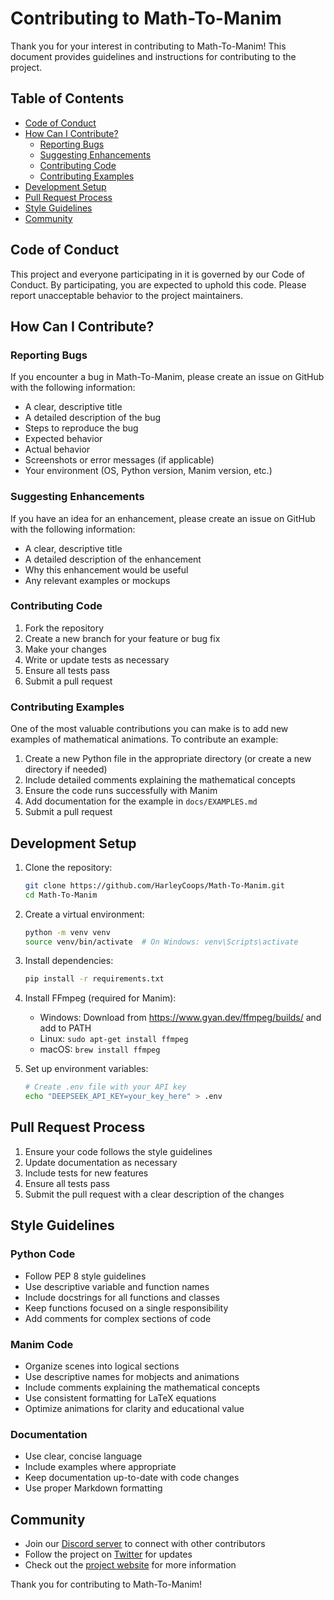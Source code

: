 # Contributing to Math-To-Manim

Thank you for your interest in contributing to Math-To-Manim! This document provides guidelines and instructions for contributing to the project.

## Table of Contents

- [Code of Conduct](#code-of-conduct)
- [How Can I Contribute?](#how-can-i-contribute)
  - [Reporting Bugs](#reporting-bugs)
  - [Suggesting Enhancements](#suggesting-enhancements)
  - [Contributing Code](#contributing-code)
  - [Contributing Examples](#contributing-examples)
- [Development Setup](#development-setup)
- [Pull Request Process](#pull-request-process)
- [Style Guidelines](#style-guidelines)
- [Community](#community)

## Code of Conduct

This project and everyone participating in it is governed by our Code of Conduct. By participating, you are expected to uphold this code. Please report unacceptable behavior to the project maintainers.

## How Can I Contribute?

### Reporting Bugs

If you encounter a bug in Math-To-Manim, please create an issue on GitHub with the following information:

- A clear, descriptive title
- A detailed description of the bug
- Steps to reproduce the bug
- Expected behavior
- Actual behavior
- Screenshots or error messages (if applicable)
- Your environment (OS, Python version, Manim version, etc.)

### Suggesting Enhancements

If you have an idea for an enhancement, please create an issue on GitHub with the following information:

- A clear, descriptive title
- A detailed description of the enhancement
- Why this enhancement would be useful
- Any relevant examples or mockups

### Contributing Code

1. Fork the repository
2. Create a new branch for your feature or bug fix
3. Make your changes
4. Write or update tests as necessary
5. Ensure all tests pass
6. Submit a pull request

### Contributing Examples

One of the most valuable contributions you can make is to add new examples of mathematical animations. To contribute an example:

1. Create a new Python file in the appropriate directory (or create a new directory if needed)
2. Include detailed comments explaining the mathematical concepts
3. Ensure the code runs successfully with Manim
4. Add documentation for the example in `docs/EXAMPLES.md`
5. Submit a pull request

## Development Setup

1. Clone the repository:
   ```bash
   git clone https://github.com/HarleyCoops/Math-To-Manim.git
   cd Math-To-Manim
   ```

2. Create a virtual environment:
   ```bash
   python -m venv venv
   source venv/bin/activate  # On Windows: venv\Scripts\activate
   ```

3. Install dependencies:
   ```bash
   pip install -r requirements.txt
   ```

4. Install FFmpeg (required for Manim):
   - Windows: Download from https://www.gyan.dev/ffmpeg/builds/ and add to PATH
   - Linux: `sudo apt-get install ffmpeg`
   - macOS: `brew install ffmpeg`

5. Set up environment variables:
   ```bash
   # Create .env file with your API key
   echo "DEEPSEEK_API_KEY=your_key_here" > .env
   ```

## Pull Request Process

1. Ensure your code follows the style guidelines
2. Update documentation as necessary
3. Include tests for new features
4. Ensure all tests pass
5. Submit the pull request with a clear description of the changes

## Style Guidelines

### Python Code

- Follow PEP 8 style guidelines
- Use descriptive variable and function names
- Include docstrings for all functions and classes
- Keep functions focused on a single responsibility
- Add comments for complex sections of code

### Manim Code

- Organize scenes into logical sections
- Use descriptive names for mobjects and animations
- Include comments explaining the mathematical concepts
- Use consistent formatting for LaTeX equations
- Optimize animations for clarity and educational value

### Documentation

- Use clear, concise language
- Include examples where appropriate
- Keep documentation up-to-date with code changes
- Use proper Markdown formatting

## Community

- Join our [Discord server](https://discord.gg/example) to connect with other contributors
- Follow the project on [Twitter](https://twitter.com/example) for updates
- Check out the [project website](https://example.com) for more information

Thank you for contributing to Math-To-Manim!

